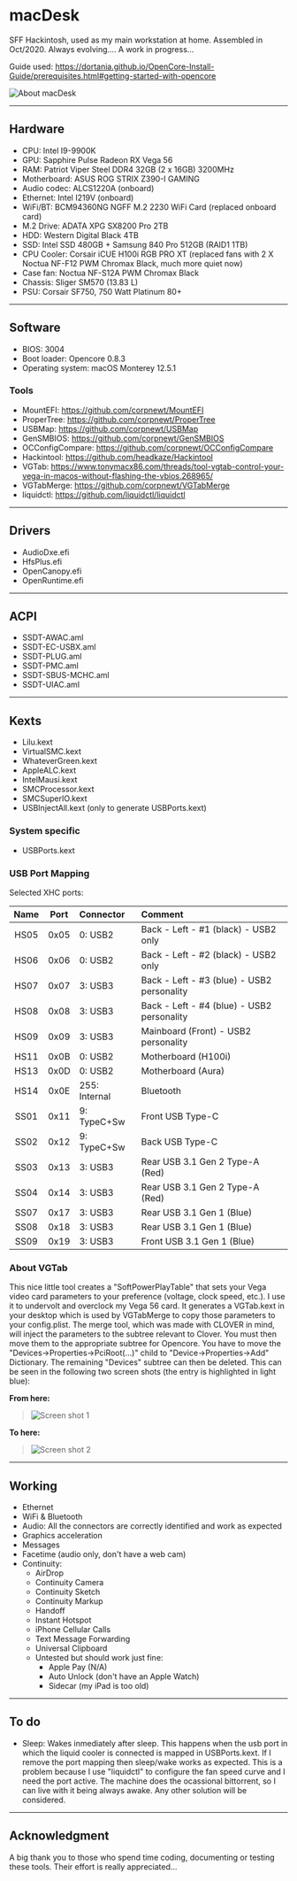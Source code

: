 # macDesk
SFF Hackintosh, used as my main workstation at home. Assembled in Oct/2020. Always evolving.... A work in progress...

Guide used: https://dortania.github.io/OpenCore-Install-Guide/prerequisites.html#getting-started-with-opencore

![About macDesk](Pics/macDesk.png)

***

## Hardware

- CPU: Intel I9-9900K
- GPU: Sapphire Pulse Radeon RX Vega 56
- RAM: Patriot Viper Steel DDR4 32GB (2 x 16GB) 3200MHz
- Motherboard: ASUS ROG STRIX Z390-I GAMING
- Audio codec: ALCS1220A (onboard)
- Ethernet: Intel I219V (onboard)
- WiFi/BT: BCM94360NG NGFF M.2 2230 WiFi Card (replaced onboard card)
- M.2 Drive: ADATA XPG SX8200 Pro 2TB
- HDD: Western Digital Black 4TB
- SSD: Intel SSD 480GB + Samsung 840 Pro 512GB (RAID1 1TB)
- CPU Cooler: Corsair iCUE H100i RGB PRO XT (replaced fans with 2 X Noctua NF-F12 PWM Chromax Black, much more quiet now)
- Case fan: Noctua NF-S12A PWM Chromax Black
- Chassis: Sliger SM570 (13.83 L)
- PSU: Corsair SF750, 750 Watt Platinum 80+

***

## Software

- BIOS: 3004
- Boot loader: Opencore 0.8.3
- Operating system: macOS Monterey 12.5.1

### Tools

- MountEFI: https://github.com/corpnewt/MountEFI
- ProperTree: https://github.com/corpnewt/ProperTree
- USBMap: https://github.com/corpnewt/USBMap
- GenSMBIOS: https://github.com/corpnewt/GenSMBIOS
- OCConfigCompare: https://github.com/corpnewt/OCConfigCompare
- Hackintool: https://github.com/headkaze/Hackintool
- VGTab: https://www.tonymacx86.com/threads/tool-vgtab-control-your-vega-in-macos-without-flashing-the-vbios.268965/
- VGTabMerge: https://github.com/corpnewt/VGTabMerge
- liquidctl: https://github.com/liquidctl/liquidctl

***

## Drivers

- AudioDxe.efi
- HfsPlus.efi
- OpenCanopy.efi
- OpenRuntime.efi

***

## ACPI

- SSDT-AWAC.aml
- SSDT-EC-USBX.aml
- SSDT-PLUG.aml
- SSDT-PMC.aml
- SSDT-SBUS-MCHC.aml
- SSDT-UIAC.aml

***

## Kexts

- Lilu.kext
- VirtualSMC.kext
- WhateverGreen.kext
- AppleALC.kext
- IntelMausi.kext
- SMCProcessor.kext
- SMCSuperIO.kext
- USBInjectAll.kext (only to generate USBPorts.kext)

### System specific

- USBPorts.kext

### USB Port Mapping

Selected XHC ports:

| **Name** | **Port** | **Connector** | **Comment** |
| :---: | :---: | :--- | :--- |
| HS05 | 0x05 | 0: USB2 | Back - Left - #1 (black) - USB2 only |
| HS06 | 0x06 | 0: USB2 | Back - Left - #2 (black) - USB2 only |
| HS07 | 0x07 | 3: USB3 | Back - Left - #3 (blue) - USB2 personality |
| HS08 | 0x08 | 3: USB3 | Back - Left - #4 (blue) - USB2 personality |
| HS09 | 0x09 | 3: USB3 | Mainboard (Front) - USB2 personality |
| HS11 | 0x0B | 0: USB2 | Motherboard (H100i) |
| HS13 | 0x0D | 0: USB2 | Motherboard (Aura) |
| HS14 | 0x0E | 255: Internal | Bluetooth |
| SS01 | 0x11 | 9: TypeC+Sw | Front USB Type-C |
| SS02 | 0x12 | 9: TypeC+Sw | Back USB Type-C |
| SS03 | 0x13 | 3: USB3 | Rear USB 3.1 Gen 2 Type-A (Red) |
| SS04 | 0x14 | 3: USB3 | Rear USB 3.1 Gen 2 Type-A (Red) |
| SS07 | 0x17 | 3: USB3 | Rear USB 3.1 Gen 1 (Blue) |
| SS08 | 0x18 | 3: USB3 | Rear USB 3.1 Gen 1 (Blue) |
| SS09 | 0x19 | 3: USB3 | Front USB 3.1 Gen 1 (Blue) |

### About VGTab

This nice little tool creates a "SoftPowerPlayTable" that sets your Vega video card parameters to your preference (voltage, clock speed, etc.). I use it to undervolt and overclock my Vega 56 card. It generates a VGTab.kext in your desktop which is used by VGTabMerge to copy those parameters to your config.plist. The merge tool, which was made with CLOVER in mind, will inject the parameters to the subtree relevant to Clover. You must then move them to the appropriate subtree for Opencore. You have to move the "Devices->Properties->PciRoot(...)" child to "Device->Properties->Add" Dictionary. The remaining "Devices" subtree can then be deleted. This can be seen in the following two screen shots (the entry is highlighted in light blue):

**From here:**

>![Screen shot 1](Pics/image1.png "This is in Clover syntax")

**To here:**

>![Screen shot 2](Pics/image2.png "This is in Opencore syntax")

***

## Working

- Ethernet
- WiFi & Bluetooth
- Audio: All the connectors are correctly identified and work as expected
- Graphics acceleration
- Messages
- Facetime (audio only, don't have a web cam)
- Continuity: 
	- AirDrop
	- Continuity Camera
	- Continuity Sketch
	- Continuity Markup
	- Handoff
	- Instant Hotspot
	- iPhone Cellular Calls
	- Text Message Forwarding
	- Universal Clipboard
	- Untested but should work just fine:
		- Apple Pay (N/A)
		- Auto Unlock (don't have an Apple Watch)
		- Sidecar (my iPad is too old)

***

## To do

- Sleep: Wakes inmediately after sleep. This happens when the usb port in which the liquid cooler is connected is mapped in USBPorts.kext. If I remove the port mapping then sleep/wake works as expected. This is a problem because I use "liquidctl" to configure the fan speed curve and I need the port active. The machine does the ocassional bittorrent, so I can live with it being always awake. Any other solution will be considered.

***

## Acknowledgment

A big thank you to those who spend time coding, documenting or testing these tools. Their effort is really appreciated...

